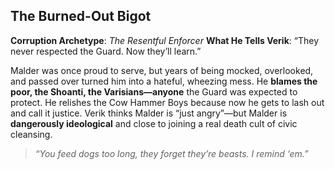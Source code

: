 ## The Burned-Out Bigot

**Corruption Archetype**: _The Resentful Enforcer_
**What He Tells Verik**: “They never respected the Guard. Now they’ll learn.”

Malder was once proud to serve, but years of being mocked, overlooked, and passed over turned him into a hateful, wheezing mess. He **blames the poor, the Shoanti, the Varisians—anyone** the Guard was expected to protect. He relishes the Cow Hammer Boys because now he gets to lash out and call it justice. Verik thinks Malder is “just angry”—but Malder is **dangerously ideological** and close to joining a real death cult of civic cleansing.  

> _“You feed dogs too long, they forget they’re beasts. I remind ‘em.”_